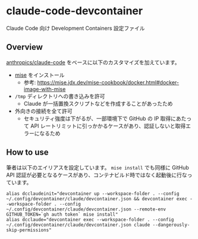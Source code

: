 # claude-code-devcontainer

Claude Code 向け Development Containers 設定ファイル

## Overview

[anthropics/claude-code](https://github.com/anthropics/claude-code/tree/main/.devcontainer) をベースに以下のカスタマイズを加えています。

- [mise](https://mise.jdx.dev/) をインストール
  - 参考: https://mise.jdx.dev/mise-cookbook/docker.html#docker-image-with-mise
- `/tmp` ディレクトリへの書き込みを許可
  - Claude が一括置換スクリプトなどを作成することがあったため
- 外向きの接続を全て許可
  - セキュリティ強度は下がるが、一部環境下で GitHub の IP 取得にあたって API レートリミットに引っかかるケースがあり、認証しないと取得エラーになるため

## How to use

筆者は以下のエイリアスを設定しています。
`mise install` でも同様に GitHub API 認証が必要となるケースがあり、コンテナビルド時ではなく起動後に行なっています。

```console
alias dcclaudeinit="devcontainer up --workspace-folder . --config ~/.config/devcontainer/claude/devcontainer.json && devcontainer exec --workspace-folder . --config ~/.config/devcontainer/claude/devcontainer.json --remote-env GITHUB_TOKEN=`gh auth token` mise install"
alias dcclaude="devcontainer exec --workspace-folder . --config ~/.config/devcontainer/claude/devcontainer.json claude --dangerously-skip-permissions"
```
